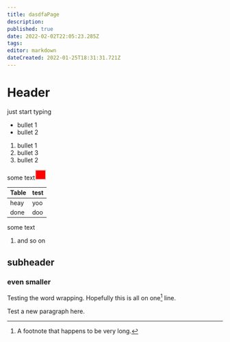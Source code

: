 ```yaml
---
title: dasdfaPage
description: 
published: true
date: 2022-02-02T22:05:23.285Z
tags: 
editor: markdown
dateCreated: 2022-01-25T18:31:31.721Z
---
```


# Header
just start typing

* bullet 1
* bullet 2

1. bullet 1
2. bullet 3
2. bullet 2

some text![labquest-stop.png](/labquest/labquest-stop.png)


| Table | test |
|-------|------|
| heay  | yoo  |
|done    | doo |

some text

1. and so on

## subheader

### even smaller

Testing the word wrapping.
Hopefully this is all on one[^1] line.

[^1]: A footnote that 
  happens to be very long.

Test a new paragraph here.
